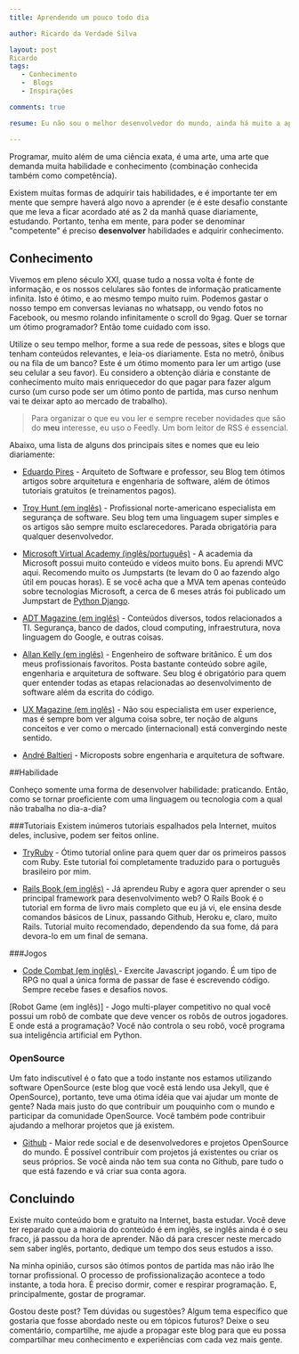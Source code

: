 ```yaml
---
title: Aprendendo um pouco todo dia

author: Ricardo da Verdade Silva

layout: post
Ricardo
tags:
   - Conhecimento
   -  Blogs
   - Inspirações

comments: true

resume: Eu não sou o melhor desenvolvedor do mundo, ainda há muito a aprender e melhorar. Mas, sem falsa modéstia, eu sou bom, muito melhor que imaginei que estaria com apenas 4 anos de experiência. Quer saber como eu consegui chegar a esse nível?

---
```


Programar, muito além de uma ciência exata, é uma arte, uma arte que demanda muita habilidade e conhecimento (combinação conhecida também como competência).

Existem muitas formas de adquirir tais habilidades, e é importante ter em mente que sempre haverá algo novo a aprender (e é este desafio constante que me leva a ficar acordado até as 2 da manhã quase diariamente, estudando.
Portanto, tenha em mente, para poder se denominar "competente" é preciso **desenvolver** habilidades e adquirir conhecimento.

## Conhecimento
Vivemos em pleno século XXI, quase tudo a nossa volta é fonte de informação, e os nossos celulares são fontes de informação praticamente infinita. Isto é ótimo, e ao mesmo tempo muito ruim.
Podemos gastar o nosso tempo em conversas levianas no whatsapp, ou vendo fotos no Facebook, ou mesmo rolando infinitamente o scroll do 9gag. Quer se tornar um ótimo programador? Então tome cuidado com isso.

Utilize o seu tempo melhor, forme a sua rede de pessoas, sites e blogs que tenham conteúdos relevantes, e leia-os diariamente. Esta no metrô, ônibus ou na fila de um banco? Este é um ótimo momento para ler um artigo (use seu celular a seu favor).
Eu considero a obtenção diária e constante de conhecimento muito mais enriquecedor do que pagar para fazer algum curso (um curso pode ser um ótimo ponto de partida, mas curso nenhum vai te deixar apto ao mercado de trabalho).

> Para organizar o que eu vou ler e sempre receber novidades que são do **meu** interesse, eu uso o Feedly. Um bom leitor de RSS é essencial.

Abaixo, uma lista de alguns dos principais sites e nomes que eu leio diariamente:

- [Eduardo Pires](eduardopires.net.br) - Arquiteto de Software e professor, seu Blog tem ótimos artigos sobre arquitetura e engenharia de software, além de ótimos tutoriais gratuitos (e treinamentos pagos).

- [Troy Hunt (em inglês)](www.troyhunt.com) - Profissional norte-americano especialista em segurança de software. Seu blog tem uma linguagem super simples e os artigos são sempre muito esclarecedores. Parada obrigatória para qualquer desenvolvedor.

- [Microsoft Virtual Academy (inglês/português)](https://mva.microsoft.com/)  - A academia da Microsoft possui muito conteúdo e vídeos muito bons. Eu aprendi MVC aqui. Recomendo muito os Jumpstarts (te levam do 0 ao fazendo algo útil em poucas horas). E se você acha que a MVA tem apenas conteúdo sobre tecnologias Microsoft, a cerca de 6 meses atrás foi publicado um Jumpstart de [Python Django](https://mva.microsoft.com/en-us/training-courses/developing-websites-using-python-and-django-11415?l=AQdTENEJB_4004300477).

- [ADT Magazine (em inglês)](www.adtmag.com) - Conteúdos diversos, todos relacionados a TI. Segurança, banco de dados, cloud computing, infraestrutura, nova linguagem do Google, e outras coisas.

- [Allan Kelly (em inglês)](allankelly.blogspot.co.uk) - Engenheiro de software britânico. É um dos meus profissionais favoritos. Posta bastante conteúdo sobre agile, engenharia e arquitetura de software. Seu blog é obrigatório para quem quer entender todas as etapas relacionadas ao desenvolvimento de software além da escrita do código.

- [UX Magazine (em inglês)](uxmag.com) - Não sou especialista em user experience, mas é sempre bom ver alguma coisa sobre, ter noção de alguns conceitos e ver como o mercado (internacional) está convergindo neste sentido.

- [André Baltieri](https://medium.com/@andrebaltieri) - Microposts sobre engenharia e arquitetura de software.

##Habilidade

Conheço somente uma forma de desenvolver habilidade: praticando. Então, como se tornar proeficiente com uma linguagem ou tecnologia com a qual não trabalha no dia-a-dia? 

###Tutoriais
Existem inúmeros tutoriais espalhados pela Internet, muitos deles, inclusive, podem ser feitos online. 

- [TryRuby](tryruby.nl) - Ótimo tutorial online para quem quer dar os primeiros passos com Ruby. Este tutorial foi completamente traduzido para o português brasileiro por mim. 

- [Rails Book (em inglês)](https://www.railstutorial.org/book)  - Já aprendeu Ruby e agora quer aprender o seu principal framework para desenvolvimento web? O Rails Book é o tutorial em forma de livro mais completo que eu já vi, ele ensina desde comandos básicos de Linux, passando Github, Heroku e, claro, muito Rails. Tutorial muito recomendado, dependendo da sua fome, dá para devora-lo em um final de semana.

###Jogos

- [Code Combat (em inglês) ](https://codecombat.com) - Exercite Javascript jogando. É um tipo de RPG no qual a única forma de passar de fase é escrevendo código. Sempre recebe fases e desafios novos. 

[Robot Game (em inglês)] - Jogo multi-player competitivo no qual você possui um robô de combate que deve vencer os robôs de outros jogadores. E onde está a programação? Você não controla o seu robô, você programa sua inteligência artificial em Python. 

### OpenSource 
Um fato indiscutível é o fato que a todo instante nos estamos utilizando software OpenSource (este blog que você está lendo usa Jekyll, que é OpenSource), portanto, teve uma ótima idéia que vai ajudar um monte de gente? Nada mais justo do que contribuir um pouquinho com o mundo e participar da comunidade OpenSource. Você também pode contribuir ajudando a melhorar projetos que já existem. 

- [Github](www.github.com) - Maior rede social e de desenvolvedores e projetos OpenSource do mundo. É possível contribuir com projetos já existentes ou criar os seus próprios. Se você ainda não tem sua conta no Github, pare tudo o que está fazendo e vá criar sua conta agora. 

## Concluindo

Existe muito conteúdo bom e gratuito na Internet, basta estudar. Você deve ter reparado que a maioria do conteúdo é em inglês, se inglês ainda é o seu fraco, já passou da hora de aprender. Não dá para crescer neste mercado sem saber inglês, portanto, dedique um tempo dos seus estudos a isso. 

Na minha opinião, cursos são ótimos pontos de partida mas não irão lhe tornar profissional. O processo de profissionalização acontece a todo instante, a toda hora. É preciso dormir, comer e respirar programação. E, principalmente, gostar de programar. 

Gostou deste post? Tem dúvidas ou sugestões? Algum tema específico que gostaria que fosse abordado neste ou em tópicos futuros? Deixe o seu comentário, compartilhe, me ajude a propagar este blog para que eu possa compartilhar meu conhecimento e experiências com cada vez mais gente. 